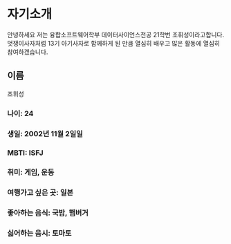 # 자기소개
안녕하세요 저는 융합소프트웨어학부 데이터사이언스전공 21학번 조휘성이라고합니다. 멋쟁이사자처럼 13기 아기사자로 함께하게 된 만큼 열심히 배우고 많은 활동에 열심히 참여하겠습니다.

## 이름
조휘성

### 나이: 24
### 생일: 2002년 11월 2일일
### MBTI: ISFJ
### 취미: 게임, 운동
### 여행가고 싶은 곳: 일본
### 좋아하는 음식: 국밥, 햄버거
### 싫어하는 음시: 토마토